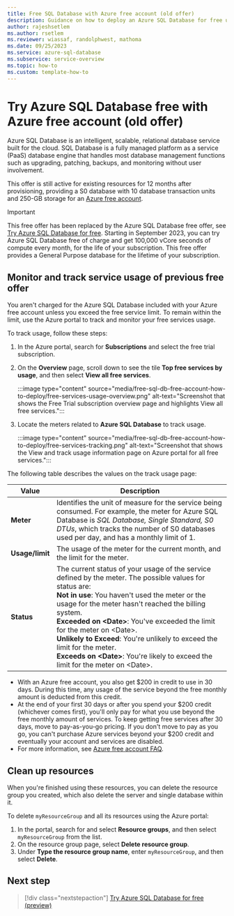 ```yaml
---
title: Free SQL Database with Azure free account (old offer)
description: Guidance on how to deploy an Azure SQL Database for free using an Azure free account.
author: rajeshsetlem
ms.author: rsetlem
ms.reviewer: wiassaf, randolphwest, mathoma
ms.date: 09/25/2023
ms.service: azure-sql-database
ms.subservice: service-overview
ms.topic: how-to
ms.custom: template-how-to
---
```


# Try Azure SQL Database free with Azure free account (old offer)

Azure SQL Database is an intelligent, scalable, relational database service built for the cloud. SQL Database is a fully managed platform as a service (PaaS) database engine that handles most database management functions such as upgrading, patching, backups, and monitoring without user involvement.

This offer is still active for existing resources for 12 months after provisioning, providing a S0 database with 10 database transaction units and 250-GB storage for an [Azure free account](https://azure.microsoft.com/free/).

> [!IMPORTANT]  
> This free offer has been replaced by the Azure SQL Database free offer, see [Try Azure SQL Database for free](free-offer.md). Starting in September 2023, you can try Azure SQL Database free of charge and get 100,000 vCore seconds of compute every month, for the life of your subscription. This free offer provides a General Purpose database for the lifetime of your subscription.

## Monitor and track service usage of previous free offer

You aren't charged for the Azure SQL Database included with your Azure free account unless you exceed the free service limit. To remain within the limit, use the Azure portal to track and monitor your free services usage.

To track usage, follow these steps:

1. In the Azure portal, search for **Subscriptions** and select the free trial subscription.

1. On the **Overview** page, scroll down to see the tile **Top free services by usage**, and then select **View all free services**.

    :::image type="content" source="media/free-sql-db-free-account-how-to-deploy/free-services-usage-overview.png" alt-text="Screenshot that shows the Free Trial subscription overview page and highlights View all free services.":::

1. Locate the meters related to **Azure SQL Database** to track usage.

    :::image type="content" source="media/free-sql-db-free-account-how-to-deploy/free-services-tracking.png" alt-text="Screenshot that shows the View and track usage information page on Azure portal for all free services.":::

The following table describes the values on the track usage page:

| **Value** | **Description** |
| --- | --- |
| **Meter** | Identifies the unit of measure for the service being consumed. For example, the meter for Azure SQL Database is *SQL Database, Single Standard, S0 DTUs*, which tracks the number of S0 databases used per day, and has a monthly limit of 1. |
| **Usage/limit** | The usage of the meter for the current month, and the limit for the meter. |
| **Status** | The current status of your usage of the service defined by the meter. The possible values for status are:<br />**Not in use**: You haven't used the meter or the usage for the meter hasn't reached the billing system.<br />**Exceeded on \<Date\>**: You've exceeded the limit for the meter on \<Date\>.<br />**Unlikely to Exceed**: You're unlikely to exceed the limit for the meter.<br />**Exceeds on \<Date\>**: You're likely to exceed the limit for the meter on \<Date\>. |

- With an Azure free account, you also get $200 in credit to use in 30 days. During this time, any usage of the service beyond the free monthly amount is deducted from this credit.
- At the end of your first 30 days or after you spend your $200 credit (whichever comes first), you'll only pay for what you use beyond the free monthly amount of services. To keep getting free services after 30 days, move to pay-as-you-go pricing. If you don't move to pay as you go, you can't purchase Azure services beyond your $200 credit and eventually your account and services are disabled.
- For more information, see [Azure free account FAQ](https://azure.microsoft.com/free/free-account-faq/).

## Clean up resources

When you're finished using these resources, you can delete the resource group you created, which also delete the server and single database within it.

To delete `myResourceGroup` and all its resources using the Azure portal:

1. In the portal, search for and select **Resource groups**, and then select `myResourceGroup` from the list.
1. On the resource group page, select **Delete resource group**.
1. Under **Type the resource group name**, enter `myResourceGroup`, and then select **Delete**.

## Next step

> [!div class="nextstepaction"]
> [Try Azure SQL Database for free (preview)](free-offer.md)

